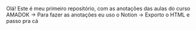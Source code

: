 Olá!
Este é meu primeiro repositório, com as anotações das aulas do curso AMADOK
-> Para fazer as anotações eu uso o Notion
-> Exporto o HTML  e passo pra cá